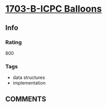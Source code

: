 # [1703-B-ICPC Balloons](https://codeforces.com/problemset/problem/1703/B)

## Info

### Rating

800

### Tags

- data structures
- implementation

## __COMMENTS__

> 
